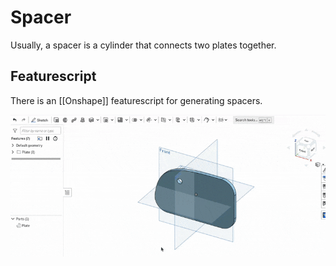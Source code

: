 # Spacer

Usually, a spacer is a cylinder that connects two plates together.

## Featurescript

There is an [[Onshape]] featurescript for generating spacers.

![](../assets/images/spacer-featurescript.gif)